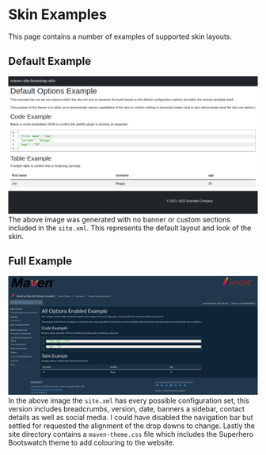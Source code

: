 # Skin Examples

This page contains a number of examples of supported skin layouts.

## Default Example
![](DefaultImageExample.png)
The above image was generated with no banner or custom sections included in the `site.xml`.  This represents the default layout and look of the skin.

## Full Example
![](AllImageExample.png)
In the above image the `site.xml` has every possible configuration set, this version includes breadcrumbs, version, date, banners a sidebar, contact details as well as social media. I could have disabled the navigation bar but settled for requested the alignment of the drop downs to change. Lastly the site directory contains a `maven-theme.css` file which includes the Superhero Bootswatch theme to add colouring to the website.